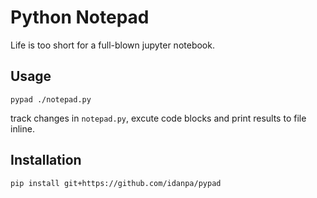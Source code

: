 # Python Notepad

Life is too short for a full-blown jupyter notebook.

## Usage
```
pypad ./notepad.py
```
track changes in `notepad.py`, excute code blocks and print results to file inline.


## Installation 
```
pip install git+https://github.com/idanpa/pypad
```
